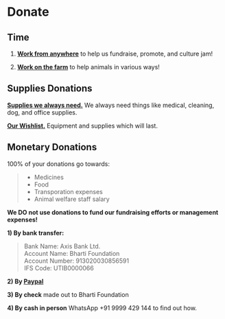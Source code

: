 Donate
=========
Time 
------
1) [**Work from anywhere**]( ?p=contact "contact" ) to help us fundraise, promote, and culture jam!

2) [**Work on the farm**]( ?p=farm) to help animals in various ways!

Supplies Donations
----------
[**Supplies we always need.**]( ?p=supplies "supplies" ) We always need things like medical, cleaning, dog, and office supplies.

[**Our Wishlist.**]( ?p=wishlist "wishlist" ) Equipment and supplies which will last.


Monetary Donations
----------
100% of your donations go towards:

> * Medicines
> * Food
> * Transporation expenses
> * Animal welfare staff salary

**We DO not use donations to fund our fundraising efforts or management expenses!**


**1) By bank transfer:**

> Bank Name: Axis Bank Ltd.<br/>
> Account Name: Bharti Foundation<br/>
> Account Number: 913020030856591<br/>
> IFS Code: UTIB0000066<br/>

**2) By [Paypal](https://www.paypal.com/cgi-bin/webscr?cmd=_s-xclick&hosted_button_id=5KY9ZVVLPVTDQ "paypal")**

**3) By check** made out to Bharti Foundation

**4) By cash in person** WhatsApp +91 9999 429 144 to find out how.
